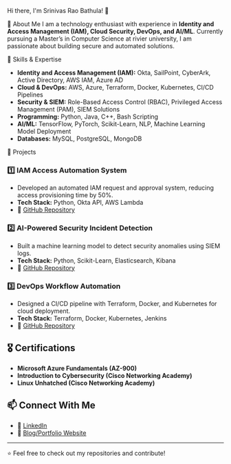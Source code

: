 Hi there, I'm Srinivas Rao Bathula! 👋

 🚀 About Me
I am a technology enthusiast with experience in **Identity and Access Management (IAM), Cloud Security, DevOps, and AI/ML**. Currently pursuing a Master’s in Computer Science at rivier university, I am passionate about building secure and automated solutions.

 🔧 Skills & Expertise
- **Identity and Access Management (IAM):** Okta, SailPoint, CyberArk, Active Directory, AWS IAM, Azure AD
- **Cloud & DevOps:** AWS, Azure, Terraform, Docker, Kubernetes, CI/CD Pipelines
- **Security & SIEM:** Role-Based Access Control (RBAC), Privileged Access Management (PAM), SIEM Solutions
- **Programming:** Python, Java, C++, Bash Scripting
- **AI/ML:** TensorFlow, PyTorch, Scikit-Learn, NLP, Machine Learning Model Deployment
- **Databases:** MySQL, PostgreSQL, MongoDB

 📂 Projects
### 1️⃣ IAM Access Automation System
- Developed an automated IAM request and approval system, reducing access provisioning time by 50%.
- **Tech Stack:** Python, Okta API, AWS Lambda
- 🔗 [GitHub Repository](https://github.com/yourgithub/IAM-Automation)

### 2️⃣ AI-Powered Security Incident Detection
- Built a machine learning model to detect security anomalies using SIEM logs.
- **Tech Stack:** Python, Scikit-Learn, Elasticsearch, Kibana
- 🔗 [GitHub Repository](https://github.com/yourgithub/Security-ML)

### 3️⃣ DevOps Workflow Automation
- Designed a CI/CD pipeline with Terraform, Docker, and Kubernetes for cloud deployment.
- **Tech Stack:** Terraform, Docker, Kubernetes, Jenkins
- 🔗 [GitHub Repository](https://github.com/yourgithub/DevOps-Pipeline)

## 🎖️ Certifications
- **Microsoft Azure Fundamentals (AZ-900)**
- **Introduction to Cybersecurity (Cisco Networking Academy)**
- **Linux Unhatched (Cisco Networking Academy)**

## 📫 Connect With Me
- 🔗 [LinkedIn](https://linkedin.com/in/yourprofile)
- 📝 [Blog/Portfolio Website](https://yourwebsite.com)

---
⭐ Feel free to check out my repositories and contribute!
